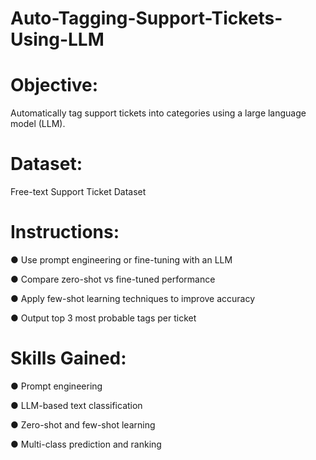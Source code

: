 # Auto-Tagging-Support-Tickets-Using-LLM
# Objective:
Automatically tag support tickets into categories using a large language model (LLM).
# Dataset:
Free-text Support Ticket Dataset
# Instructions:
● Use prompt engineering or fine-tuning with an LLM

● Compare zero-shot vs fine-tuned performance

● Apply few-shot learning techniques to improve accuracy

● Output top 3 most probable tags per ticket
# Skills Gained:
● Prompt engineering

● LLM-based text classification

● Zero-shot and few-shot learning

● Multi-class prediction and ranking

